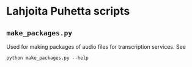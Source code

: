 # Lahjoita Puhetta scripts

## `make_packages.py`

Used for making packages of audio files for transcription services. See

`python make_packages.py --help`

